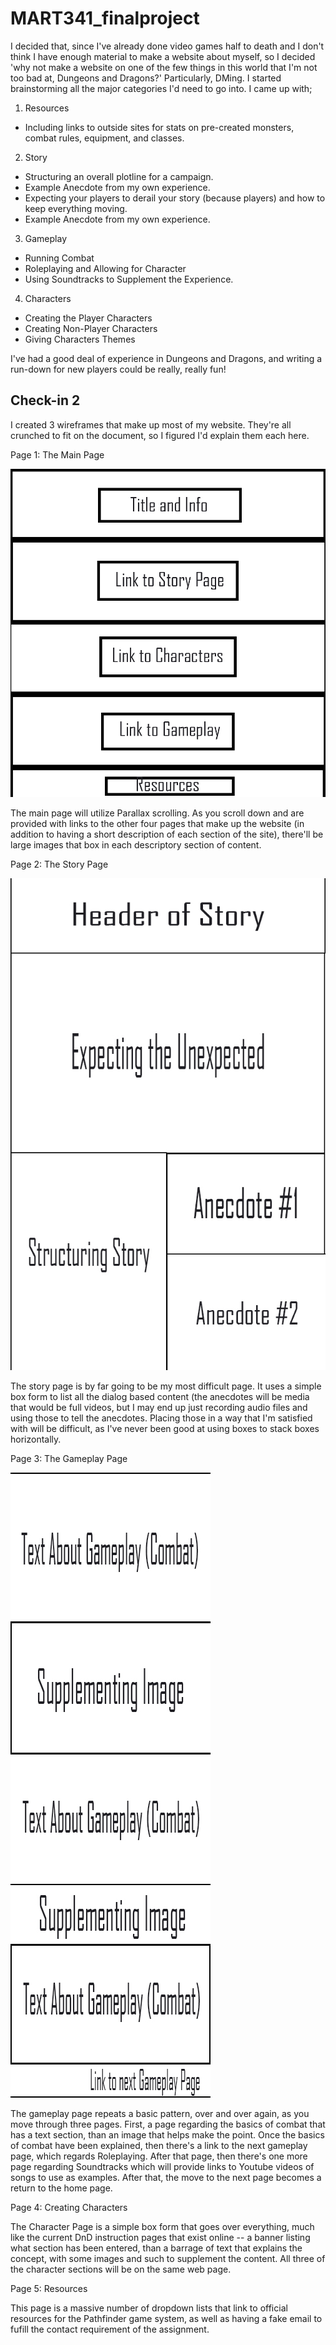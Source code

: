 # MART341_finalproject

I decided that, since I've already done video games half to death and I don't think I have enough material to make a website about myself, so I decided 'why not make a website on one of the few things in this world that I'm not too bad at, Dungeons and Dragons?' Particularly, DMing. I started brainstorming all the major categories I'd need to go into. I came up with;

1. Resources
  * Including links to outside sites for stats on pre-created monsters, combat rules, equipment, and classes.
2. Story
  * Structuring an overall plotline for a campaign.
  * Example Anecdote from my own experience.
  * Expecting your players to derail your story (because players) and how to keep everything moving.
  * Example Anecdote from my own experience.
3. Gameplay
  * Running Combat
  * Roleplaying and Allowing for Character
  * Using Soundtracks to Supplement the Experience.
4. Characters
  * Creating the Player Characters
  * Creating Non-Player Characters
  * Giving Characters Themes

I've had a good deal of experience in Dungeons and Dragons, and writing a run-down for new players could be really, really fun!

## Check-in 2

I created 3 wireframes that make up most of my website. They're all crunched to fit on the document, so I figured I'd explain them each here.

Page 1: The Main Page

![Main Page Wireframe](./images/desktop_mainpage_wireframe.jpg)

The main page will utilize Parallax scrolling. As you scroll down and are provided with links to the other four pages that make up the website (in addition to having a short description of each section of the site), there'll be large images that box in each descriptory section of content.

Page 2: The Story Page

![Story Page Wireframe](./images/tablet_storypage_wireframe.jpg)

The story page is by far going to be my most difficult page. It uses a simple box form to list all the dialog based content (the anecdotes will be media that would be full videos, but I may end up just recording audio files and using those to tell the anecdotes. Placing those in a way that I'm satisfied with will be difficult, as I've never been good at using boxes to stack boxes horizontally.

Page 3: The Gameplay Page

![Gameplay Page Wireframe](./images/mobile_gameplaypage_wireframe.jpg)

The gameplay page repeats a basic pattern, over and over again, as you move through three pages. First, a page regarding the basics of combat that has a text section, than an image that helps make the point. Once the basics of combat have been explained, then there's a link to the next gameplay page, which regards Roleplaying. After that page, then there's one more page regarding Soundtracks which will provide links to Youtube videos of songs to use as examples. After that, the move to the next page becomes a return to the home page.

Page 4: Creating Characters

The Character Page is a simple box form that goes over everything, much like the current DnD instruction pages that exist online -- a banner listing what section has been entered, than a barrage of text that explains the concept, with some images and such to supplement the content. All three of the character sections will be on the same web page.

Page 5: Resources

This page is a massive number of dropdown lists that link to official resources for the Pathfinder game system, as well as having a fake email to fufill the contact requirement of the assignment.
